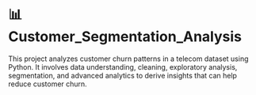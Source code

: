# 📊 Customer_Segmentation_Analysis
This project analyzes customer churn patterns in a telecom dataset using Python. It involves data understanding, cleaning, exploratory analysis, segmentation, and advanced analytics to derive insights that can help reduce customer churn.

